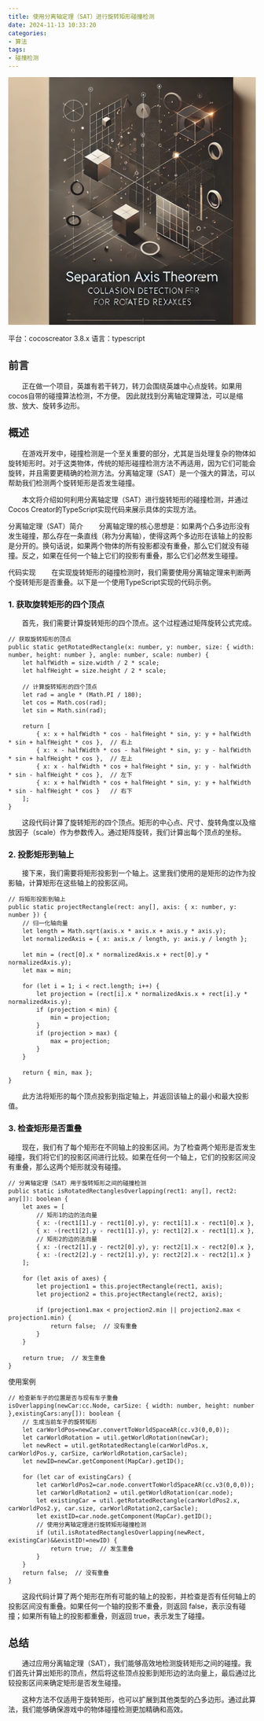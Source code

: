 ```yaml
---
title: 使用分离轴定理（SAT）进行旋转矩形碰撞检测
date: 2024-11-13 10:33:20
categories:
- 算法
tags:
- 碰撞检测
---
```

![](/images/2024/SAT.webp)

平台：cocoscreator 3.8.x
语言：typescript

## 前言
&emsp;&emsp;正在做一个项目，英雄有若干转刀，转刀会围绕英雄中心点旋转。如果用cocos自带的碰撞算法检测，不方便。
因此就找到分离轴定理算法，可以是缩放、放大、旋转多边形。

## 概述
&emsp;&emsp;在游戏开发中，碰撞检测是一个至关重要的部分，尤其是当处理复杂的物体如旋转矩形时。对于这类物体，传统的矩形碰撞检测方法不再适用，因为它们可能会旋转，并且需要更精确的检测方法。分离轴定理（SAT）是一个强大的算法，可以帮助我们检测两个旋转矩形是否发生碰撞。

&emsp;&emsp;本文将介绍如何利用分离轴定理（SAT）进行旋转矩形的碰撞检测，并通过Cocos Creator的TypeScript实现代码来展示具体的实现方法。

分离轴定理（SAT）简介
&emsp;&emsp;分离轴定理的核心思想是：如果两个凸多边形没有发生碰撞，那么存在一条直线（称为分离轴），使得这两个多边形在该轴上的投影是分开的。换句话说，如果两个物体的所有投影都没有重叠，那么它们就没有碰撞。反之，如果在任何一个轴上它们的投影有重叠，那么它们必然发生碰撞。

代码实现
&emsp;&emsp;在实现旋转矩形的碰撞检测时，我们需要使用分离轴定理来判断两个旋转矩形是否重叠。以下是一个使用TypeScript实现的代码示例。

### 1. 获取旋转矩形的四个顶点
&emsp;&emsp;首先，我们需要计算旋转矩形的四个顶点。这个过程通过矩阵旋转公式完成。

```
// 获取旋转矩形的顶点
public static getRotatedRectangle(x: number, y: number, size: { width: number, height: number }, angle: number, scale: number) {
    let halfWidth = size.width / 2 * scale;
    let halfHeight = size.height / 2 * scale;

    // 计算旋转矩形的四个顶点
    let rad = angle * (Math.PI / 180);
    let cos = Math.cos(rad);
    let sin = Math.sin(rad);

    return [
        { x: x + halfWidth * cos - halfHeight * sin, y: y + halfWidth * sin + halfHeight * cos },  // 右上
        { x: x - halfWidth * cos - halfHeight * sin, y: y - halfWidth * sin + halfHeight * cos },  // 左上
        { x: x - halfWidth * cos + halfHeight * sin, y: y - halfWidth * sin - halfHeight * cos },  // 左下
        { x: x + halfWidth * cos + halfHeight * sin, y: y + halfWidth * sin - halfHeight * cos }   // 右下
    ];
}
```

&emsp;&emsp;这段代码计算了旋转矩形的四个顶点。矩形的中心点、尺寸、旋转角度以及缩放因子（scale）作为参数传入。通过矩阵旋转，我们计算出每个顶点的坐标。

### 2. 投影矩形到轴上
&emsp;&emsp;接下来，我们需要将矩形投影到一个轴上。这里我们使用的是矩形的边作为投影轴，计算矩形在这些轴上的投影区间。

```
// 将矩形投影到轴上
public static projectRectangle(rect: any[], axis: { x: number, y: number }) {
    // 归一化轴向量
    let length = Math.sqrt(axis.x * axis.x + axis.y * axis.y);
    let normalizedAxis = { x: axis.x / length, y: axis.y / length };

    let min = (rect[0].x * normalizedAxis.x + rect[0].y * normalizedAxis.y);
    let max = min;

    for (let i = 1; i < rect.length; i++) {
        let projection = (rect[i].x * normalizedAxis.x + rect[i].y * normalizedAxis.y);
        if (projection < min) {
            min = projection;
        }
        if (projection > max) {
            max = projection;
        }
    }

    return { min, max };
}
```

&emsp;&emsp;此方法将矩形的每个顶点投影到指定轴上，并返回该轴上的最小和最大投影值。

### 3. 检查矩形是否重叠
&emsp;&emsp;现在，我们有了每个矩形在不同轴上的投影区间。为了检查两个矩形是否发生碰撞，我们将它们的投影区间进行比较。如果在任何一个轴上，它们的投影区间没有重叠，那么这两个矩形就没有碰撞。

```
// 分离轴定理（SAT）用于旋转矩形之间的碰撞检测
public static isRotatedRectanglesOverlapping(rect1: any[], rect2: any[]): boolean {
    let axes = [
        // 矩形1的边的法向量
        { x: -(rect1[1].y - rect1[0].y), y: rect1[1].x - rect1[0].x },
        { x: -(rect1[2].y - rect1[1].y), y: rect1[2].x - rect1[1].x },
        // 矩形2的边的法向量
        { x: -(rect2[1].y - rect2[0].y), y: rect2[1].x - rect2[0].x },
        { x: -(rect2[2].y - rect2[1].y), y: rect2[2].x - rect2[1].x }
    ];

    for (let axis of axes) {
        let projection1 = this.projectRectangle(rect1, axis);
        let projection2 = this.projectRectangle(rect2, axis);

        if (projection1.max < projection2.min || projection2.max < projection1.min) {
            return false;  // 没有重叠
        }
    }

    return true;  // 发生重叠
}
```

使用案例

```
// 检查新车子的位置是否与现有车子重叠
isOverlapping(newCar:cc.Node, carSize: { width: number, height: number },existingCars:any[]): boolean {
    // 生成当前车子的旋转矩形
    let carWorldPos=newCar.convertToWorldSpaceAR(cc.v3(0,0,0));
    let carWorldRotation = util.getWorldRotation(newCar);
    let newRect = util.getRotatedRectangle(carWorldPos.x, carWorldPos.y, carSize, carWorldRotation,carSacle);
    let newID=newCar.getComponent(MapCar).getID();

    for (let car of existingCars) {
        let carWorldPos2=car.node.convertToWorldSpaceAR(cc.v3(0,0,0));
        let carWorldRotation2 = util.getWorldRotation(car.node);
        let existingCar = util.getRotatedRectangle(carWorldPos2.x, carWorldPos2.y, car.size, carWorldRotation2,carSacle);
        let existID=car.node.getComponent(MapCar).getID();
        // 使用分离轴定理进行旋转矩形碰撞检测
        if (util.isRotatedRectanglesOverlapping(newRect, existingCar)&&existID!=newID) {
            return true;  // 发生重叠
        }
    }
    return false;  // 没有重叠
}
```

&emsp;&emsp;这段代码计算了两个矩形在所有可能的轴上的投影，并检查是否有任何轴上的投影区间没有重叠。如果任何一个轴的投影不重叠，则返回 false，表示没有碰撞；如果所有轴上的投影都重叠，则返回 true，表示发生了碰撞。

## 总结
&emsp;&emsp;通过应用分离轴定理（SAT），我们能够高效地检测旋转矩形之间的碰撞。我们首先计算出矩形的顶点，然后将这些顶点投影到矩形边的法向量上，最后通过比较投影区间来确定矩形是否发生碰撞。

&emsp;&emsp;这种方法不仅适用于旋转矩形，也可以扩展到其他类型的凸多边形。通过此算法，我们能够确保游戏中的物体碰撞检测更加精确和高效。




